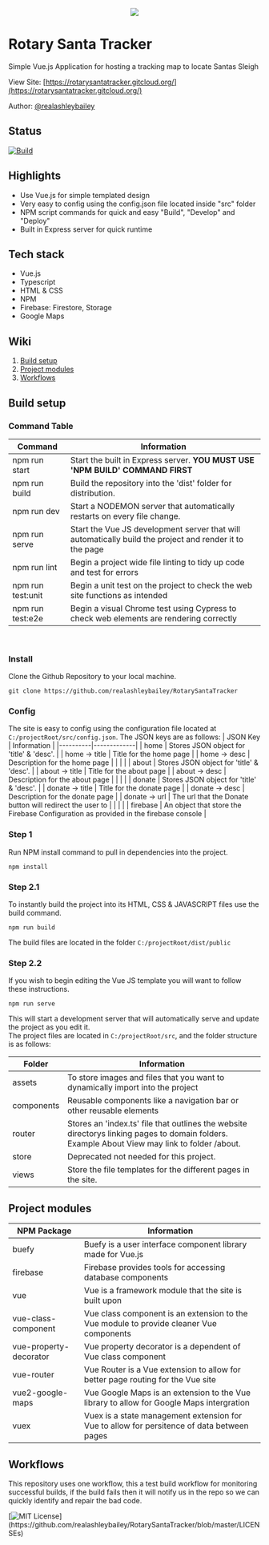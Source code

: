 <p align="center">
    <img src="https://user-images.githubusercontent.com/16636012/153734435-6d903cf5-f46f-48ad-8ea1-0cd45470d331.png"/>
</p>


# Rotary Santa Tracker
Simple Vue.js Application for hosting a tracking map to locate Santas Sleigh

View Site: [https://rotarysantatracker.gitcloud.org/](https://rotarysantatracker.gitcloud.org/)

Author: [@realashleybailey](https://www.github.com/realashleybailey)

Status
---
[![Build](https://github.com/realashleybailey/RotarySantaTracker/actions/workflows/node.js.yml/badge.svg)](https://github.com/realashleybailey/RotarySantaTracker/actions/workflows/node.js.yml)

Highlights
---
- Use Vue.js for simple templated design
- Very easy to config using the config.json file located inside "src" folder
- NPM script commands for quick and easy "Build", "Develop" and "Deploy"
- Built in Express server for quick runtime

Tech stack
---
- Vue.js
- Typescript
- HTML & CSS
- NPM
- Firebase: Firestore, Storage
- Google Maps

Wiki
---
1. [Build setup](https://github.com/realashleybailey/RotarySantaTracker#Build-setup)
2. [Project modules](https://github.com/realashleybailey/RotarySantaTracker#Project-modules)
3. [Workflows](https://github.com/realashleybailey/RotarySantaTracker#Workflows)

Build setup
---

### Command Table

| Command | Information |
|---------|-------------|
| npm run start | Start the built in Express server. <strong>YOU MUST USE 'NPM BUILD' COMMAND FIRST</strong> |
| npm run build | Build the repository into the 'dist' folder for distribution. |
| npm run dev  | Start a NODEMON server that automatically restarts on every file change.  |
| npm run serve | Start the Vue JS development server that will automatically build the project and render it to the page |
| npm run lint | Begin a project wide file linting to tidy up code and test for errors |
| npm run test:unit | Begin a unit test on the project to check the web site functions as intended |
| npm run test:e2e | Begin a visual Chrome test using Cypress to check web elements are rendering correctly |

<br>

### Install
Clone the Github Repository to your local machine.
```
git clone https://github.com/realashleybailey/RotarySantaTracker
```

### Config
The site is easy to config using the configuration file located at ```C:/projectRoot/src/config.json```.
The JSON keys are as follows:
| JSON Key | Information |
|----------|-------------|
| home | Stores JSON object for 'title' & 'desc'. |
| home -> title | Title for the home page |
| home -> desc | Description for the home page |
| | |
| about | Stores JSON object for 'title' & 'desc'. |
| about -> title | Title for the about page |
| about -> desc | Description for the about page |
| | |
| donate | Stores JSON object for 'title' & 'desc'. |
| donate -> title | Title for the donate page |
| donate -> desc | Description for the donate page |
| donate -> url | The url that the Donate button will redirect the user to |
| | |
| firebase | An object that store the Firebase Configuration as provided in the firebase console |
### Step 1

Run NPM install command to pull in dependencies into the project.
```
npm install
```

### Step 2.1
To instantly build the project into its HTML, CSS & JAVASCRIPT files use the build command.
```
npm run build
```

The build files are located in the folder ```C:/projectRoot/dist/public```

### Step 2.2
If you wish to begin editing the Vue JS template you will want to follow these instructions.
```
npm run serve
```

This will start a development server that will automatically serve and update the project as you edit it.
<br>
The project files are located in ```C:/projectRoot/src```, and the folder structure is as follows:

| Folder | Information |
---------|-------------|
| assets | To store images and files that you want to dynamically import into the project |
| components | Reusable components like a navigation bar or other reusable elements |
| router | Stores an 'index.ts' file that outlines the website directorys linking pages to domain folders. Example About View may link to folder /about.
| store | Deprecated not needed for this project. |
| views | Store the file templates for the different pages in the site.

Project modules
---
| NPM Package | Information |
--------------|-------------|
| buefy | Buefy is a user interface component library made for Vue.js |
| firebase | Firebase provides tools for accessing database components |
| vue | Vue is a framework module that the site is built upon |
| vue-class-component | Vue class component is an extension to the Vue module to provide cleaner Vue components |
| vue-property-decorator | Vue property decorator is a dependent of Vue class component |
| vue-router | Vue Router is a Vue extension to allow for better page routing for the Vue site |
| vue2-google-maps | Vue Google Maps is an extension to the Vue library to allow for Google Maps intergration |
| vuex | Vuex is a state management extension for Vue to allow for persitence of data between pages |

Workflows
---

This repository uses one workflow, this a test build workflow for monitoring successful builds, if the build fails then it will notify us in the repo so we can quickly identify and repair the bad code.

[![MIT License](https://img.shields.io/apm/l/atomic-design-ui.svg?)](https://github.com/realashleybailey/RotarySantaTracker/blob/master/LICENSEs)
